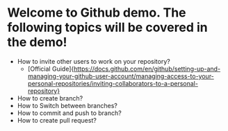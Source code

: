 # Welcome to Github demo. The following topics will be covered in the demo!

- How to invite other users to work on your repository?
   * [Official Guide]{https://docs.github.com/en/github/setting-up-and-managing-your-github-user-account/managing-access-to-your-personal-repositories/inviting-collaborators-to-a-personal-repository}
- How to create branch?
- How to Switch between branches?
- How to commit and push to branch?
- How to create pull request?
